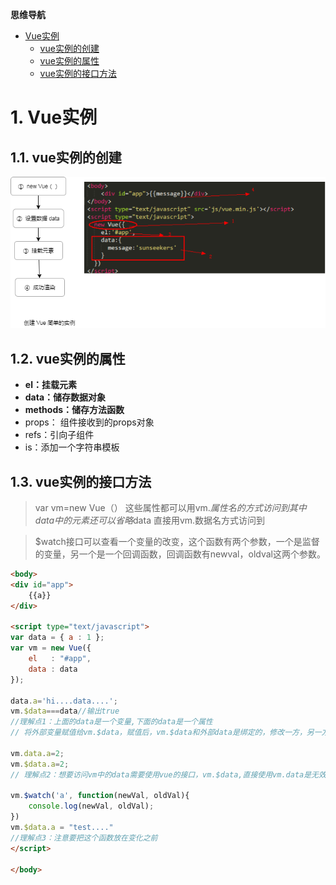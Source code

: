 **思维导航**
<!-- TOC -->

- [Vue实例](#vue实例)
    - [vue实例的创建](#vue实例的创建)
    - [vue实例的属性](#vue实例的属性)
    - [vue实例的接口方法](#vue实例的接口方法)

<!-- /TOC -->

# 1. Vue实例

## 1.1. vue实例的创建

![create-vue](../assets/create-vue.png)


## 1.2. vue实例的属性

* **el：挂载元素**
* **data：储存数据对象**
* **methods：储存方法函数**
* props： 组件接收到的props对象
* refs：引向子组件
* is：添加一个字符串模板


## 1.3. vue实例的接口方法

> var vm=new Vue（）
> 这些属性都可以用vm.$属性名的方式访问到
> 其中data中的元素还可以省略$data 直接用vm.数据名方式访问到

> $watch接口可以查看一个变量的改变，这个函数有两个参数，一个是监督的变量，另一个是一个回调函数，回调函数有newval，oldval这两个参数。

``` html js
<body>
<div id="app">
	{{a}}
</div>

<script type="text/javascript">
var data = { a : 1 };
var vm = new Vue({
	el   : "#app",
	data : data
});

data.a='hi....data....';
vm.$data===data//输出true
//理解点1：上面的data是一个变量,下面的data是一个属性
// 将外部变量赋值给vm.$data，赋值后，vm.$data和外部data是绑定的，修改一方，另一方就会随之改变。

vm.data.a=2;
vm.$data.a=2;
// 理解点2：想要访问vm中的data需要使用vue的接口，vm.$data,直接使用vm.data是无效的

vm.$watch('a', function(newVal, oldVal){
	console.log(newVal, oldVal);
})
vm.$data.a = "test...."
//理解点3：注意要把这个函数放在变化之前
</script>

</body>
```





